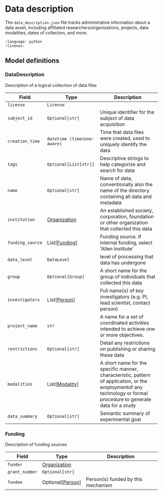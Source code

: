 # Data description

The `data_description.json` file tracks administrative information about a data asset, including affiliated researchers/organizations, projects,
data modalities, dates of collection, and more.

```{literalinclude} ../../examples/data_description.py
:language: python
:linenos:
```

## Model definitions

### DataDescription

Description of a logical collection of data files

| Field | Type | Description |
|-------|------|-------------|
| `license` | `License` |  |
| `subject_id` | `Optional[str]` | Unique identifier for the subject of data acquisition |
| `creation_time` | `datetime (timezone-aware)` | Time that data files were created, used to uniquely identify the data |
| `tags` | `Optional[List[str]]` | Descriptive strings to help categorize and search for data |
| `name` | `Optional[str]` | Name of data, conventionally also the name of the directory containing all data and metadata |
| `institution` | [Organization](https://github.com/AllenNeuralDynamics/aind-data-schema-models/blob/main/src/aind_data_schema_models/organizations.py) | An established society, corporation, foundation or other organization that collected this data |
| `funding_source` | List[[Funding](data_description.md#funding)] | Funding source. If internal funding, select 'Allen Institute' |
| `data_level` | `DataLevel` | level of processing that data has undergone |
| `group` | `Optional[Group]` | A short name for the group of individuals that collected this data |
| `investigators` | List[[Person](components/identifiers.md#person)] | Full name(s) of key investigators (e.g. PI, lead scientist, contact person) |
| `project_name` | `str` | A name for a set of coordinated activities intended to achieve one or more objectives. |
| `restrictions` | `Optional[str]` | Detail any restrictions on publishing or sharing these data |
| `modalities` | List[[Modality](https://github.com/AllenNeuralDynamics/aind-data-schema-models/blob/main/src/aind_data_schema_models/modalities.py)] | A short name for the specific manner, characteristic, pattern of application, or the employmentof any technology or formal procedure to generate data for a study |
| `data_summary` | `Optional[str]` | Semantic summary of experimental goal |


### Funding

Description of funding sources

| Field | Type | Description |
|-------|------|-------------|
| `funder` | [Organization](https://github.com/AllenNeuralDynamics/aind-data-schema-models/blob/main/src/aind_data_schema_models/organizations.py) |  |
| `grant_number` | `Optional[str]` |  |
| `fundee` | Optional[[Person](components/identifiers.md#person)] | Person(s) funded by this mechanism |
